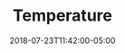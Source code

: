 ---
translationKey: "temperature"
title: "Temperature"
date: 2018-07-23T11:42:00-05:00
description: "thermometer-half"
---